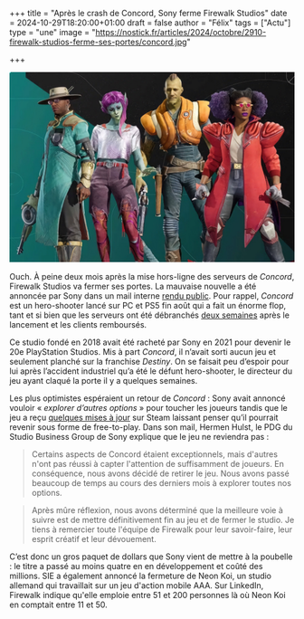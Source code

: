 +++
title = "Après le crash de Concord, Sony ferme Firewalk Studios"
date = 2024-10-29T18:20:00+01:00
draft = false
author = "Félix"
tags = ["Actu"]
type = "une"
image = "https://nostick.fr/articles/2024/octobre/2910-firewalk-studios-ferme-ses-portes/concord.jpg"

+++

![Le jeu Concord.](concord.jpg "") 

Ouch. À peine deux mois après la mise hors-ligne des serveurs de *Concord*, Firewalk Studios va fermer ses portes. La mauvaise nouvelle a été annoncée par Sony dans un mail interne [rendu public](https://sonyinteractive.com/en/news/blog/an-update-from-playstation-studios/). Pour rappel, *Concord* est un hero-shooter lancé sur PC et PS5 fin août qui a fait un énorme flop, tant et si bien que les serveurs ont été débranchés [deux semaines](https://reloaded.nostick.fr/sony-debranche-concord-carton-plein/) après le lancement et les clients remboursés. 

Ce studio fondé en 2018 avait été racheté par Sony en 2021 pour devenir le 20e PlayStation Studios. Mis à part *Concord*, il n’avait sorti aucun jeu et seulement planché sur la franchise *Destiny*. On se faisait peu d’espoir pour lui après l’accident industriel qu’a été le défunt hero-shooter, le directeur du jeu ayant claqué la porte il y a quelques semaines.

Les plus optimistes espéraient un retour de *Concord* : Sony avait annoncé vouloir « *explorer d’autres options* » pour toucher les joueurs tandis que le jeu a reçu [quelques mises à jour](https://nostick.fr/articles/2024/octobre/1710-concord-bouge-encore/) sur Steam laissant penser qu’il pourrait revenir sous forme de free-to-play. Dans son mail, Hermen Hulst, le PDG du Studio Business Group de Sony explique que le jeu ne reviendra pas : 

>  Certains aspects de Concord étaient exceptionnels, mais d'autres n'ont pas réussi à capter l'attention de suffisamment de joueurs. En conséquence, nous avons décidé de retirer le jeu. Nous avons passé beaucoup de temps au cours des derniers mois à explorer toutes nos options.

> Après mûre réflexion, nous avons déterminé que la meilleure voie à suivre est de mettre définitivement fin au jeu et de fermer le studio. Je tiens à remercier toute l'équipe de Firewalk pour leur savoir-faire, leur esprit créatif et leur dévouement.

C’est donc un gros paquet de dollars que Sony vient de mettre à la poubelle : le titre a passé au moins quatre en en développement et coûté des millions. SIE a également annoncé la fermeture de Neon Koi, un studio allemand qui travaillait sur un jeu d'action mobile AAA. Sur LinkedIn, Firewalk indique qu'elle emploie entre 51 et 200 personnes là où Neon Koi en comptait entre 11 et 50.
